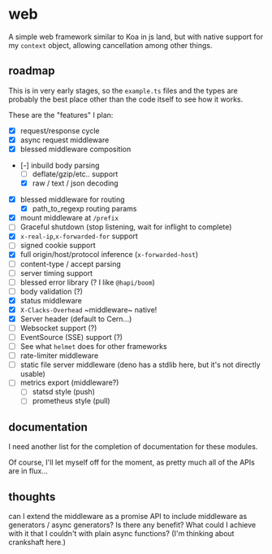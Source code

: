 # web

A simple web framework similar to Koa in js land, but with native
support for my `context` object, allowing cancellation among other
things.

## roadmap

This is in very early stages, so the `example.ts` files and the types
are probably the best place other than the code itself to see how it
works.

These are the "features" I plan:

- [x] request/response cycle
- [x] async request middleware
- [x] blessed middleware composition
- [-] inbuild body parsing
  - [ ] deflate/gzip/etc.. support
  - [x] raw / text / json decoding
- [x] blessed middleware for routing
  - [x] path_to_regexp routing params
- [x] mount middleware at `/prefix`
- [ ] Graceful shutdown (stop listening, wait for inflight to complete)
- [x] `x-real-ip`,`x-forwarded-for` support
- [ ] signed cookie support
- [x] full origin/host/protocol inference (`x-forwarded-host`)
- [ ] content-type / accept parsing
- [ ] server timing support
- [ ] blessed error library (? I like `@hapi/boom`)
- [ ] body validation (?)
- [x] status middleware
- [x] `X-Clacks-Overhead` ~middleware~ native!
- [x] Server header (default to Cern...)
- [ ] Websocket support (?)
- [ ] EventSource (SSE) support (?)
- [ ] See what `helmet` does for other frameworks
- [ ] rate-limiter middleware
- [ ] static file server middleware (deno has a stdlib here, but it's not directly usable)
- [ ] metrics export (middleware?)
  - [ ] statsd style (push)
  - [ ] prometheus style (pull)

## documentation

I need another list for the completion of documentation for these modules.

Of course, I'll let myself off for the moment, as pretty much all of the APIs are in flux...

## thoughts

can I extend the middleware as a promise API to include middleware as
generators / async generators? Is there any benefit? What could I achieve with it that I couldn't with plain async functions?
(I'm thinking about crankshaft here.)
